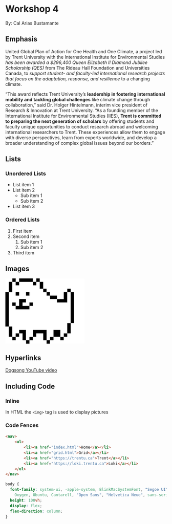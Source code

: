 # Workshop 4

By: Cal Arias Bustamante

## Emphasis

United Global Plan of Action for One Health and One Climate, a project led by Trent University with the International Institute for Environmental Studies *has been awarded a $296,400 Queen Elizabeth II Diamond Jubilee Scholarship (QES)* from The Rideau Hall Foundation and Universities Canada, to _support student- and faculty-led international research projects that focus on the adaptation, response, and resilience_ to a changing climate.

“This award reflects Trent University’s **leadership in fostering international mobility and tackling global challenges** like climate change through collaboration,” said Dr. Holger Hintelmann, interim vice president of Research & Innovation at Trent University. “As a founding member of the International Institute for Environmental Studies (IIES), __Trent is committed to preparing the next generation of scholars__ by offering students and faculty unique opportunities to conduct research abroad and welcoming international researchers to Trent. These experiences allow them to engage with diverse perspectives, learn from experts worldwide, and develop a broader understanding of complex global issues beyond our borders.”

## Lists

### Unordered Lists

- List item 1
- List item 2
  - Sub item 1
  - Sub item 2
- List item 3

### Ordered Lists

1. First item
2. Second item
    1. Sub item 1
    2. Sub item 2
3. Third item

## Images

![A pixel drawing of a white dog](./image/annoying-dog.png)

## Hyperlinks

[Dogsong YouTube video](https://www.youtube.com/watch?v=woPff-Tpkns)

## Including Code

### Inline

In HTML the `<img>` tag is used to display pictures

### Code Fences

```html
<nav>
    <ul>
        <li><a href="index.html">Home</a></li>
        <li><a href="grid.html">Grid</a></li>
        <li><a href="https://trentu.ca">Trent</a></li>
        <li><a href="https://loki.trentu.ca">Loki</a></li>
    </ul>
</nav>
```

```css
body {
  font-family: system-ui, -apple-system, BlinkMacSystemFont, "Segoe UI", Roboto,
    Oxygen, Ubuntu, Cantarell, "Open Sans", "Helvetica Neue", sans-serif;
  height: 100vh;
  display: flex;
  flex-direction: column;
}
```
